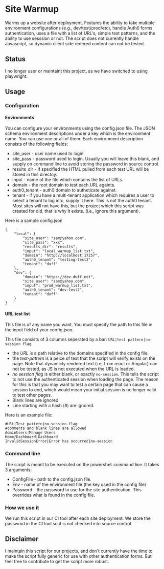 # Site Warmup
Warms up a website after deployment. Features the ability to take multiple environment configurations (e.g., dev/test/prod/etc), handle Auth0 forms authentication, uses a file with a list of URL's, simple test patterns, and the ability to use sesssion or not. The script does not currently handle Javascript, so dynamic client side redered content can not be tested.

## Status
I no longer user or maintaint this project, as we have switched to using playwright. 

## Usage
### Configuration
#### Environments
You can configure your environments using the config.json file. The JSON schema environment descriptions under a key which is the environment name. You can use one or all of them. Each environment description consists of the following fields:
- site_user - user name used to login.
- site_pass - password used to login. Usually you will leave this blank, and supply on command line to avoid storing the password in source control.
- results_dir - if specified the HTML pulled from each test URL will be stored in this directoy.
- input - name of the file which contains the list of URLs.
- domain - the root domain to test each URL againts.
- auth0_tenant - auth0 domain to autheticate against.
- tenant - if you have a multi-tenant application which requires a user to select a tenant to log into, supply it here. This is not the auth0 tenant. Most sites will not have this, but the project which this script was created for did, that is why it exists. (i.e., ignore this argument).

Here is a sample config.json
```
{
    "local": {
        "site_user": "sam@yahoo.com",
        "site_pass": "xxx",
        "results_dir": "results",
        "input": "local_warmup_list.txt",
        "domain": "http://localhost:17257",
        "auth0_tenant": "testing-test2",
        "tenant": "duff"
    },
    "dev": {
        "domain": "https://dev.duff.net",
        "site_user": "sam@yahoo.com",
        "input": "prod_warmup_list.txt",
        "auth0_tenant": "dev-test2",
        "tenant": "duff"
    }
}
```

#### URL test list
This file is of any name you want. You must specify the path to this file in the input field of your config.json.

This file consists of 3 columns seperated by a bar: `URL|test pattern|no-session flag`
- the *URL* is a path relative to the domains specified in the config file.
- the *test-pattern* is a peice of text that the script will verify exists on the page. Note that dynamicly rendered text (i.e, from react or Angular) can not be tested, as JS is not executed when the URL is loaded.
- *no session flag* is either blank, or exactly `no-session`. This tells the script to not use the authenticated session when loading the page. The reason for this is that you may want to test a certain page that can cause a session to end, which would mean your initial session is no longer valid to test other pages.
- Blank lines are ignored
- Line starting with a hash (#) are ignored.
 
 Here is an example file:
 ```
 #URL|Test pattern|no-session-flag
#comments and blank lines are allowed
AdminUsers|Manage Users
Home/Dashboard|Dashboard
InvalidSessionError|Error has occurred|no-session
 ```
 
 ### Command line
 The script is meant to be executed on the powershell command line. It takes 3 arguments:
 - ConfigFile - path to the config.json file.
 - Env - name of the environment file (the key used in the config file)
 - Password - the password to use for the site authentication. This overrides what is found in the config file.

 ### How we use it
 We run this script in our CI tool after each site deployment. We store the password in the CI tool so it is not checked into source control.
 
 ## Disclaimer
 I maintain this script for our projects, and don't currently have the time to make the script fully generic for use with other authentication forms. But feel free to contribute to get the script more robust.
